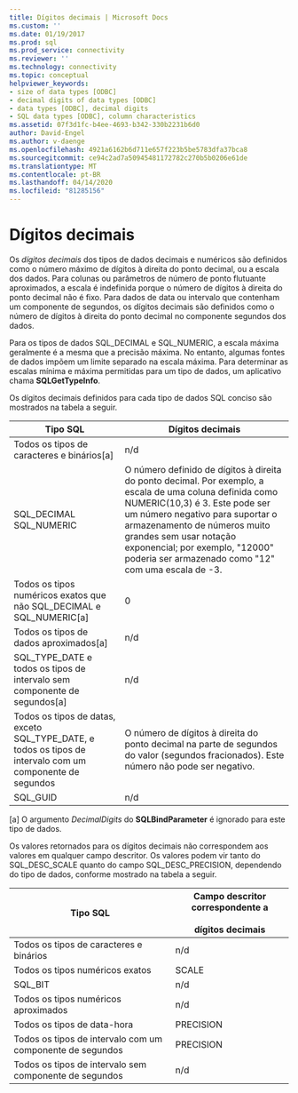 ```yaml
---
title: Dígitos decimais | Microsoft Docs
ms.custom: ''
ms.date: 01/19/2017
ms.prod: sql
ms.prod_service: connectivity
ms.reviewer: ''
ms.technology: connectivity
ms.topic: conceptual
helpviewer_keywords:
- size of data types [ODBC]
- decimal digits of data types [ODBC]
- data types [ODBC], decimal digits
- SQL data types [ODBC], column characteristics
ms.assetid: 07f3d1fc-b4ee-4693-b342-330b2231b6d0
author: David-Engel
ms.author: v-daenge
ms.openlocfilehash: 4921a6162b6d711e657f223b5be5783dfa37bca8
ms.sourcegitcommit: ce94c2ad7a50945481172782c270b5b0206e61de
ms.translationtype: MT
ms.contentlocale: pt-BR
ms.lasthandoff: 04/14/2020
ms.locfileid: "81285156"
---
```

# <a name="decimal-digits"></a>Dígitos decimais
Os *dígitos decimais* dos tipos de dados decimais e numéricos são definidos como o número máximo de dígitos à direita do ponto decimal, ou a escala dos dados. Para colunas ou parâmetros de número de ponto flutuante aproximados, a escala é indefinida porque o número de dígitos à direita do ponto decimal não é fixo. Para dados de data ou intervalo que contenham um componente de segundos, os dígitos decimais são definidos como o número de dígitos à direita do ponto decimal no componente segundos dos dados.  
  
 Para os tipos de dados SQL_DECIMAL e SQL_NUMERIC, a escala máxima geralmente é a mesma que a precisão máxima. No entanto, algumas fontes de dados impõem um limite separado na escala máxima. Para determinar as escalas mínima e máxima permitidas para um tipo de dados, um aplicativo chama **SQLGetTypeInfo**.  
  
 Os dígitos decimais definidos para cada tipo de dados SQL conciso são mostrados na tabela a seguir.  
  
|Tipo SQL|Dígitos decimais|  
|--------------|--------------------|  
|Todos os tipos de caracteres e binários[a]|n/d|  
|SQL_DECIMAL<br />SQL_NUMERIC|O número definido de dígitos à direita do ponto decimal. Por exemplo, a escala de uma coluna definida como NUMERIC(10,3) é 3. Este pode ser um número negativo para suportar o armazenamento de números muito grandes sem usar notação exponencial; por exemplo, "12000" poderia ser armazenado como "12" com uma escala de -3.|  
|Todos os tipos numéricos exatos que não SQL_DECIMAL e SQL_NUMERIC[a]|0|  
|Todos os tipos de dados aproximados[a]|n/d|  
|SQL_TYPE_DATE e todos os tipos de intervalo sem componente de segundos[a]|n/d|  
|Todos os tipos de datas, exceto SQL_TYPE_DATE, e todos os tipos de intervalo com um componente de segundos|O número de dígitos à direita do ponto decimal na parte de segundos do valor (segundos fracionados). Este número não pode ser negativo.|  
|SQL_GUID|n/d|  
  
 [a] O argumento *DecimalDigits* do **SQLBindParameter** é ignorado para este tipo de dados.  
  
 Os valores retornados para os dígitos decimais não correspondem aos valores em qualquer campo descritor. Os valores podem vir tanto do SQL_DESC_SCALE quanto do campo SQL_DESC_PRECISION, dependendo do tipo de dados, conforme mostrado na tabela a seguir.  
  
|Tipo SQL|Campo descritor correspondente a<br /><br /> dígitos decimais|  
|--------------|----------------------------------------------------------|  
|Todos os tipos de caracteres e binários|n/d|  
|Todos os tipos numéricos exatos|SCALE|  
|SQL_BIT|n/d|  
|Todos os tipos numéricos aproximados|n/d|  
|Todos os tipos de data-hora|PRECISION|  
|Todos os tipos de intervalo com um componente de segundos|PRECISION|  
|Todos os tipos de intervalo sem componente de segundos|n/d|
